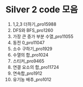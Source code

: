 # Silver 2 code 모음

1. 1,2,3 더하기_pro15988
2. DFS와 BFS_pro1260
3. 가장 큰 증가 부분 수열_pro11055
4. 동전 0_pro11047
5. 소수 구하기_pro1929
6. 수열의 합_pro1024
7. 스티커_pro9465
8. 연결 요소의 합_pro11724
9. 연속합_pro1912
10. 유기농 배추_pro1012
